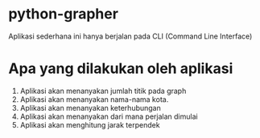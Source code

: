 # python-grapher
Aplikasi sederhana ini hanya berjalan pada CLI (Command Line Interface)

# Apa yang dilakukan oleh aplikasi
1. Aplikasi akan menanyakan jumlah titik pada graph
2. Aplikasi akan menanyakan nama-nama kota.
3. Aplikasi akan menanyakan keterhubungan
4. Aplikasi akan menanyakan dari mana perjalan dimulai
5. Aplikasi akan menghitung jarak terpendek
